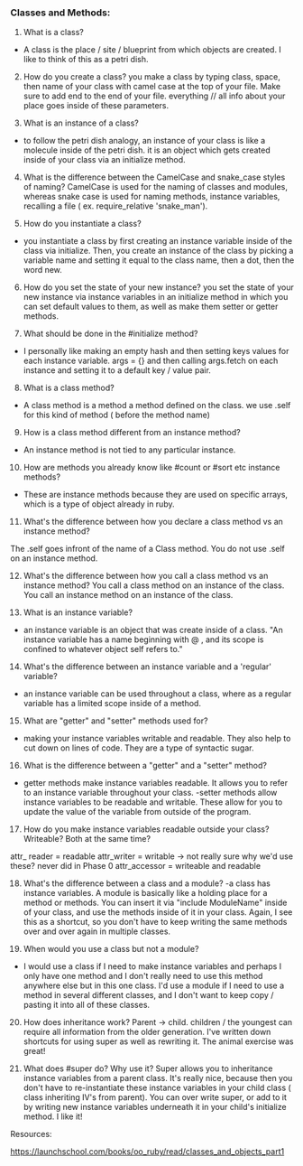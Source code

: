 ### Classes and Methods:

1. What is a class?
- A class is the place / site / blueprint from which objects are created. I like to think of this as a petri dish.

2. How do you create a class?
 you make a class by typing class, space, then name of your class with camel case at the top of your file. Make sure to add end to the end of your file. everything // all info about your place goes inside of these parameters.

3. What is an instance of a class?
- to follow the petri dish analogy, an instance of your class is like a molecule inside of the petri dish. it is an object which gets created inside of your class via an initialize method.

4. What is the difference between the CamelCase and snake_case styles of naming?
CamelCase is used for the naming of classes and modules, whereas snake case is used for naming methods, instance variables, recalling a file ( ex. require_relative 'snake_man').

5. How do you instantiate a class?

- you instantiate a class by first creating an instance variable inside of the class via initialize. Then, you create an instance of the class by picking a variable name and setting it equal to the class name, then a dot, then the word new.


6. How do you set the state of your new instance?
you set the state of your new instance via instance variables in an initialize method in which you can set default values to them, as well as make them setter or getter methods.

7. What should be done in the #initialize method?

- I personally like making an empty hash and then setting keys  values for each instance variable. args = {} and then calling args.fetch on each instance and setting it to a default key / value pair.

8. What is a class method?
- A class method is a method a method defined on the class. we use .self for this kind of method ( before the method name)

9. How is a class method different from an instance method?

- An instance method is not tied to any particular instance. 


10. How are methods you already know like #count or #sort etc instance methods?

- These are instance methods because they are used on specific arrays, which is a type of object already in ruby.


11. What's the difference between how you declare a class method vs an instance method?

The .self goes infront of the name of a Class method. You do not use .self on an instance method.


12. What's the difference between how you call a class method vs an instance method?
You call a class method on an instance of the class. You call an instance method on an instance of the class. 

13. What is an instance variable?
- an instance variable is an object that was create inside of a class. "An instance variable has a name beginning with @ , and its scope is confined to whatever object self refers to."

14. What's the difference between an instance variable and a 'regular' variable?
- an instance variable can be used throughout a class, where as a regular variable has a limited scope inside of a method. 

15. What are "getter" and "setter" methods used for?
- making your instance variables writable and readable. They also help to cut down on lines of code. They are a type of syntactic sugar.

16. What is the difference between a "getter" and a "setter" method?

- getter methods make instance variables readable. It allows you to refer to an instance variable throughout your class. 
-setter methods allow instance variables to be readable and writable. These allow for you to update the value of the variable from outside of the program. 

17. How do you make instance variables readable outside your class? Writeable? Both at the same time?

attr_ reader = readable
attr_writer = writable   -> not really sure why we'd use these? never did in Phase 0
attr_accessor = writeable and readable

18. What's the difference between a class and a module?
-a class has instance variables. A module is basically like a holding place for a method or methods. You can insert it via "include ModuleName" inside of your class, and use the methods inside of it in your class. Again, I see this as a shortcut, so you don't have to keep writing the same methods over and over again in multiple classes.

19. When would you use a class but not a module?
- I would use a class if I need to make instance variables and perhaps I only have one method and I don't really need to use this method anywhere else but in this one class. I'd use a module if I need to use a method in several different classes, and I don't want to keep copy / pasting it into all of these classes.

20. How does inheritance work?
Parent -> child. children / the youngest can require all information from the older generation. I've written down shortcuts for using super as well as rewriting it. The animal exercise was great!

21. What does #super do? Why use it?
Super allows you to inheritance instance variables from a parent class. It's really nice, because then you don't have to re-instantiate these instance variables in your child class ( class inheriting IV's from parent). You can over write super, or add to it by writing new instance variables underneath it in your child's initialize method. I like it! 


Resources:

https://launchschool.com/books/oo_ruby/read/classes_and_objects_part1
